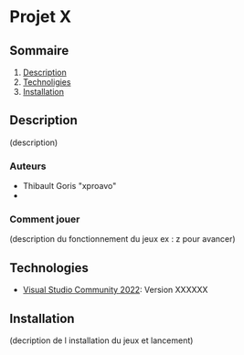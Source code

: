 # Projet X

## Sommaire
1. [Description](#description)
3. [Technoligies](#technologies)
4. [Installation](#installation)

## Description

(description)

### Auteurs 

- Thibault Goris "xproavo"
- 

### Comment jouer

(description du fonctionnement du jeux ex : z pour avancer)


## Technologies

* [Visual Studio Community 2022](https://visualstudio.microsoft.com/fr/vs/): Version XXXXXX


## Installation

(decription de l installation du jeux et lancement)
